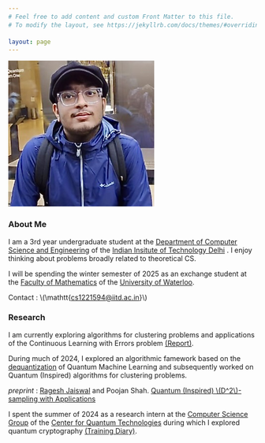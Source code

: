 ```yaml
---
# Feel free to add content and custom Front Matter to this file.
# To modify the layout, see https://jekyllrb.com/docs/themes/#overriding-theme-defaults

layout: page
---
```



<img style="float: center;" src="me.JPEG" class = "circular-frame" >



### About Me


I am a 3rd year undergraduate student at the [Department of  Computer Science and Engineering](https://www.cse.iitd.ac.in/) of
 the  [Indian Insitute of Technology Delhi](https://home.iitd.ac.in/) . I enjoy thinking about problems broadly related to theoretical CS. 

I will be spending the winter semester of 2025 as an exchange student at the [Faculty of Mathematics](https://uwaterloo.ca/math/) of the [University of Waterloo](https://uwaterloo.ca/). 

Contact : \\(\mathtt{cs1221594@iitd.ac.in}\\)


### Research


I am currently exploring algorithms for clustering problems and applications of the Continuous Learning with Errors problem [(Report)](https://drive.google.com/file/d/1sAMgy_b85TmKmn6PrFv3pYO3LL50Jl6t/view?usp=sharing). 

During much of 2024, I explored an algorithmic famework based on the  [dequantization](https://ewintang.com/assets/tang_thesis.pdf) of Quantum Machine Learning and subsequently worked on Quantum (Inspired) algorithms for clustering problems. 

_preprint_ : [Ragesh Jaiswal](https://www.cse.iitd.ac.in/~rjaiswal/) and Poojan Shah. [Quantum (Inspired) \\(D^2\\)-sampling with Applications](https://arxiv.org/abs/2405.13351)


I spent the summer of 2024 as a research intern at the [Computer Science Group](https://www.quantumlah.org/research/group/Rahul-Jain) of the [Center for Quantum Technologies](https://www.quantumlah.org/) during which I explored quantum cryptography [(Training Diary)](https://drive.google.com/file/d/172Y9i1EXFuj7_xUx312oYL4hXghbKaMp/view). 